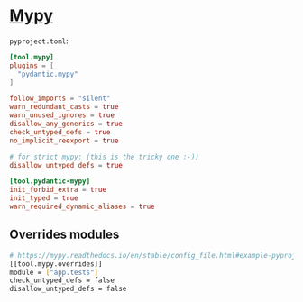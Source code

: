 # [Mypy](https://docs.pydantic.dev/latest/integrations/mypy/)

`pyproject.toml`:

```toml
[tool.mypy]
plugins = [
  "pydantic.mypy"
]

follow_imports = "silent"
warn_redundant_casts = true
warn_unused_ignores = true
disallow_any_generics = true
check_untyped_defs = true
no_implicit_reexport = true

# for strict mypy: (this is the tricky one :-))
disallow_untyped_defs = true

[tool.pydantic-mypy]
init_forbid_extra = true
init_typed = true
warn_required_dynamic_aliases = true

```

## Overrides modules

```bash
# https://mypy.readthedocs.io/en/stable/config_file.html#example-pyproject-toml
[[tool.mypy.overrides]]
module = ["app.tests"]
check_untyped_defs = false
disallow_untyped_defs = false
```
